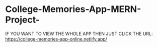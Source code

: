 # College-Memories-App-MERN-Project-
IF YOU WANT TO VIEW THE WHOLE APP THEN JUST CLICK THE URL: https://college-memories-app-online.netlify.app/
